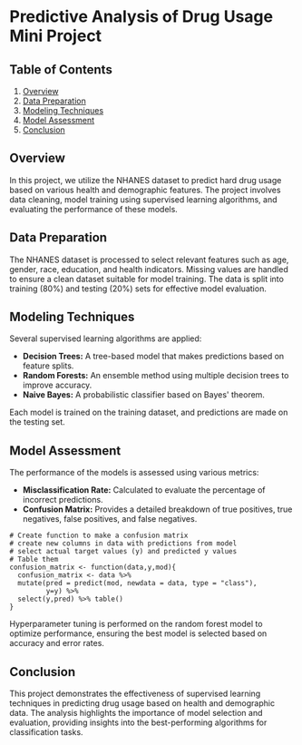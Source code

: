# Predictive Analysis of Drug Usage Mini Project  

## Table of Contents
1. [Overview](#overview)
2. [Data Preparation](#data-preparation)
3. [Modeling Techniques](#modeling-techniques)
4. [Model Assessment](#model-assessment)
5. [Conclusion](#conclusion)

## Overview
In this project, we utilize the NHANES dataset to predict hard drug usage based on various health and demographic features. The project involves data cleaning, model training using supervised learning algorithms, and evaluating the performance of these models.

## Data Preparation
The NHANES dataset is processed to select relevant features such as age, gender, race, education, and health indicators. Missing values are handled to ensure a clean dataset suitable for model training. The data is split into training (80%) and testing (20%) sets for effective model evaluation.

## Modeling Techniques
Several supervised learning algorithms are applied:
- **Decision Trees:** A tree-based model that makes predictions based on feature splits.
- **Random Forests:** An ensemble method using multiple decision trees to improve accuracy.
- **Naive Bayes:** A probabilistic classifier based on Bayes' theorem.

Each model is trained on the training dataset, and predictions are made on the testing set.

## Model Assessment
The performance of the models is assessed using various metrics:
- **Misclassification Rate:** Calculated to evaluate the percentage of incorrect predictions.
- **Confusion Matrix:** Provides a detailed breakdown of true positives, true negatives, false positives, and false negatives.
```
# Create function to make a confusion matrix 
# create new columns in data with predictions from model
# select actual target values (y) and predicted y values
# Table them
confusion_matrix <- function(data,y,mod){
  confusion_matrix <- data %>% 
  mutate(pred = predict(mod, newdata = data, type = "class"),
         y=y) %>%
  select(y,pred) %>% table()
}
```

Hyperparameter tuning is performed on the random forest model to optimize performance, ensuring the best model is selected based on accuracy and error rates.

## Conclusion
This project demonstrates the effectiveness of supervised learning techniques in predicting drug usage based on health and demographic data. The analysis highlights the importance of model selection and evaluation, providing insights into the best-performing algorithms for classification tasks.
